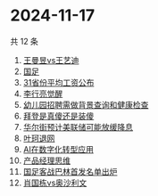 # 2024-11-17

共 12 条

<!-- BEGIN -->
<!-- 最后更新时间 Sun Nov 17 2024 12:17:25 GMT+0800 (China Standard Time) -->

1. [王曼昱vs王艺迪](https://www.zhihu.com/search?q=%E7%8E%8B%E6%9B%BC%E6%98%B1vs%E7%8E%8B%E8%89%BA%E8%BF%AA)
1. [国足](https://www.zhihu.com/search?q=%E5%9B%BD%E8%B6%B3)
1. [31省份平均工资公布](https://www.zhihu.com/search?q=31%E7%9C%81%E4%BB%BD%E5%B9%B3%E5%9D%87%E5%B7%A5%E8%B5%84%E5%85%AC%E5%B8%83)
1. [李行亮觉醒](https://www.zhihu.com/search?q=%E6%9D%8E%E8%A1%8C%E4%BA%AE%E8%A7%89%E9%86%92)
1. [幼儿园招聘需做背景查询和健康检查](https://www.zhihu.com/search?q=%E5%B9%BC%E5%84%BF%E5%9B%AD%E6%8B%9B%E8%81%98%E9%9C%80%E5%81%9A%E8%83%8C%E6%99%AF%E6%9F%A5%E8%AF%A2%E5%92%8C%E5%81%A5%E5%BA%B7%E6%A3%80%E6%9F%A5)
1. [拜登是真傻还是装傻](https://www.zhihu.com/search?q=%E6%8B%9C%E7%99%BB%E6%98%AF%E7%9C%9F%E5%82%BB%E8%BF%98%E6%98%AF%E8%A3%85%E5%82%BB)
1. [华尔街预计美联储可能放缓降息](https://www.zhihu.com/search?q=%E5%8D%8E%E5%B0%94%E8%A1%97%E9%A2%84%E8%AE%A1%E7%BE%8E%E8%81%94%E5%82%A8%E5%8F%AF%E8%83%BD%E6%94%BE%E7%BC%93%E9%99%8D%E6%81%AF)
1. [叶珂退网](https://www.zhihu.com/search?q=%E5%8F%B6%E7%8F%82%E9%80%80%E7%BD%91)
1. [AI在数字化转型应用](https://www.zhihu.com/search?q=AI%E5%9C%A8%E6%95%B0%E5%AD%97%E5%8C%96%E8%BD%AC%E5%9E%8B%E5%BA%94%E7%94%A8)
1. [产品经理思维](https://www.zhihu.com/search?q=%E4%BA%A7%E5%93%81%E7%BB%8F%E7%90%86%E6%80%9D%E7%BB%B4)
1. [国足客战巴林首发名单出炉](https://www.zhihu.com/search?q=%E5%9B%BD%E8%B6%B3%E5%AE%A2%E6%88%98%E5%B7%B4%E6%9E%97%E9%A6%96%E5%8F%91%E5%90%8D%E5%8D%95%E5%87%BA%E7%82%89)
1. [肖国栋vs奥沙利文](https://www.zhihu.com/search?q=%E8%82%96%E5%9B%BD%E6%A0%8Bvs%E5%A5%A5%E6%B2%99%E5%88%A9%E6%96%87)

<!-- END -->
